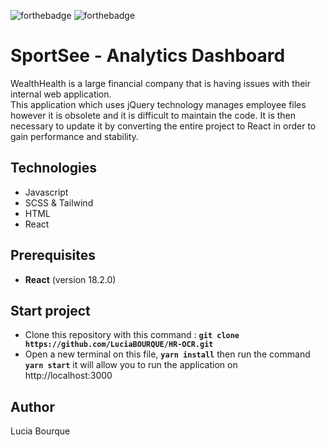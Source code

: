 ![forthebadge](https://forthebadge.com/images/badges/made-with-javascript.svg)
![forthebadge](https://forthebadge.com/images/badges/uses-html.svg)

# SportSee - Analytics Dashboard

WealthHealth is a large financial company that is having issues with their internal web application.  
This application which uses jQuery technology manages employee files however it is obsolete and it is difficult to maintain the code. It is then necessary to update it by converting the entire project to React in order to gain performance and stability.

## Technologies

- Javascript
- SCSS & Tailwind
- HTML
- React

## Prerequisites

- **React** (version 18.2.0)

## Start project

- Clone this repository with this command : **`git clone https://github.com/LuciaBOURQUE/HR-OCR.git`**
- Open a new terminal on this file, **`yarn install`** then run the command **`yarn start`** it will allow you to run the application on http://localhost:3000

## Author

Lucia Bourque
